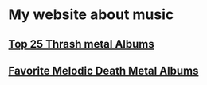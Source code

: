 # My website about music

## [Top 25 Thrash metal Albums](data/thrash.md)
## [Favorite Melodic Death Metal Albums](data/melodeath.md)
